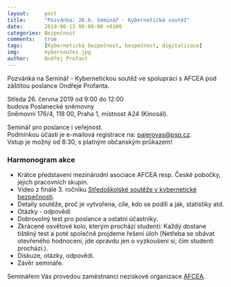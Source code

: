 ```yaml
---
layout:     post
title:      "Pozvánka: 26.6. Seminář - Kybernetická soutěž"
date:       2019-06-13 08:00:00 +0100
categories: Bezpečnost
comments:   true
tags:       [Kybernetická bezpečnost, bezpečnost, digitalizace]
img:        kybersoutez.jpg
author:     Ondřej Profant
---
```


Pozvánka na Seminář - Kybernetickou soutěž ve spolupráci s AFCEA pod záštitou poslance Ondřeje Profanta.

<!--more-->

Středa 26. června 2019 od 9:00 do 12:00   
budova Poslanecké sněmovny  
Sněmovní 176/4, 118 00, Praha 1, místnost A24 (Kinosál).

Seminář pro poslance i veřejnost.  
Podmínkou účasti je e-mailová registrace na: [pajerovas@psp.cz](mailto:pajerovas@psp.cz).  
Vstup je možný od 8:30, s platným občanským průkazem!

### Harmonogram akce

- Krátce představení mezinárodní asociace AFCEA resp. České pobočky, jejich pracovních skupin.
- Video z finále 3. ročníku [Středoškolské soutěže v kybernetické bezpečnosti](https://www.kybersoutez.cz).
- Detaily soutěže, proč je vytvořena, cíle, kdo se podílí a jak, statistiky atd.
- Otázky - odpovědi
- Dobrovolný test pro poslance a ostatní účastníky.
- Zkrácené osvětové kolo, kterým prochází studenti: Každý dostane tištěný test a poté společně projdeme řešení úloh (Netřeba se obávat otevřeného hodnocení, jde opravdu jen o vyzkoušení si, čím studenti prochází.).
- Diskuze, otázky, odpovědi.
- Závěr semináře.

Seminářem Vás provedou zaměstnanci neziskové organizace [AFCEA](https://www.afcea.cz).
